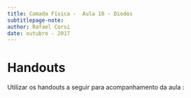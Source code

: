 ```yaml
---
title: Camada Física -  Aula 18 - Diodos
subtitlepage-note: 
author: Rafael Corsi 
date: outubro - 2017
---
```


# Handouts

Utilizar os handouts a seguir para acompanhamento da aula :



